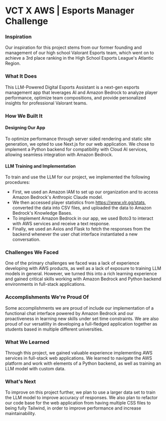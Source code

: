 # VCT X AWS | Esports Manager Challenge

### Inspiration

Our inspiration for this project stems from our former founding and management of our high school Valorant Esports team, which went on to achieve a 3rd place ranking in the High School Esports League's Atlantic Region.

### What It Does

This LLM-Powered Digital Esports Assistant is a next-gen esports management app that leverages AI and Amazon Bedrock to analyze player performance, optimize team compositions, and provide personalized insights for professional Valorant teams.

### How We Built It

#### Designing Our App

To optimize performance through server sided rendering and static site generation, we opted to use Next.js for our web application. We chose to implement a Python backend for compatibility with Cloud AI services, allowing seamless integration with Amazon Bedrock.

#### LLM Training and Implementation

To train and use the LLM for our project, we implemented the following procedures:

- First, we used an Amazon IAM to set up our organization and to access Amazon Bedrock's Anthropic Claude model.
- We then accessed player statistics from https://www.vlr.gg/stats, converted the data into CSV files, and uploaded the data to Amazon Bedrock's Knowledge Bases.
- To implement Amazon Bedrock in our app, we used Boto3 to interact with AWS services and receive a text response.
- Finally, we used an Axios and Flask to fetch the responses from the backend whenever the user chat interface instantiated a new conversation.

### Challenges We Faced

One of the primary challenges we faced was a lack of experience developing with AWS products, as well as a lack of exposure to training LLM models in general. However, we turned this into a rich learning experience and gained critical skills working with Amazon Bedrock and Python backend environments in full-stack applications.

### Accomplishments We're Proud Of

Some accomplishments we are proud of include our implementation of a functional chat interface powered by Amazon Bedrock and our proactiveness in learning new skills under set time constraints. We are also proud of our versatility in developing a full-fledged application together as students based in multiple different universities.

### What We Learned

Through this project, we gained valuable experience implementing AWS services in full-stack web applications. We learned to navigate the AWS platform and work with elements of a Python backend, as well as training an LLM model with custom data.

### What's Next

To improve on this project further, we plan to use a larger data set to train the LLM model to improve accuracy of responses. We also plan to refactor our code base for the web application from having multiple CSS files to being fully Tailwind, in order to improve performance and increase maintainability. 
